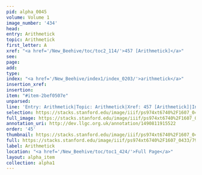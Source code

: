 ```yaml
---
pid: alpha_0045
volume: Volume 1
image_number: '434'
head: 
entry: Arithmetick
topic: Arithmetick
first_letter: A
xref: "<a href='/New_Beehive/toc/toc2_114/'>457 [Arithmetick]</a>"
see: 
page: 
add: 
type: 
index: "<a href='/New_Beehive/index1/index_0203/'>arithmetick</a>"
insertion_xref: 
insertion: 
item: "#item-2bef0507e"
unparsed: 
line: 'Entry: Arithmetick|Topic: Arithmetick|Xref: 457 [Arithmetick]|Index: arithmetick|#item-2bef0507e'
selection: https://stacks.stanford.edu/image/iiif/ps974xt6740%2F1607_0433/798,1637,3044,576/full/0/default.jpg
full_image: https://stacks.stanford.edu/image/iiif/ps974xt6740%2F1607_0433/full/full/0/default.jpg
annotation_uri: http://dev.llgc.org.uk/annotation/1490811915522
order: '45'
thumbnail: https://stacks.stanford.edu/image/iiif/ps974xt6740%2F1607_0433/798,1637,600,180/250,/0/default.jpg
full: https://stacks.stanford.edu/image/iiif/ps974xt6740%2F1607_0433/798,1637,3044,576/full/0/default.jpg
label: Arithmetick
location: "<a href='/New_Beehive/toc/toc1_424/'>Full Page</a>"
layout: alpha_item
collection: alpha1
---
```

